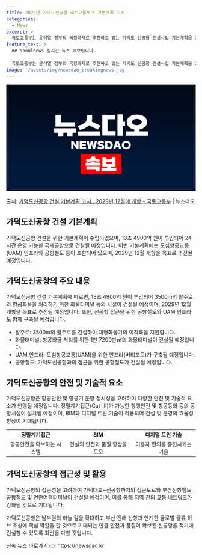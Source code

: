 ```yaml
---
title: 2029년 가덕도신공항 국토교통부가 기본계획 고시
categories:
  - News
excerpt: >
  국토교통부는 윤석열 정부의 국정과제로 추진하고 있는 가덕도 신공항 건설사업 기본계획을 29일에 수립고시했다.…
feature_text: >
  ## seoulnews 실시간 뉴스 속보입니다.

  국토교통부는 윤석열 정부의 국정과제로 추진하고 있는 가덕도 신공항 건설사업 기본계획을 29일에 수립고시했다.…
image: '/assets/img/newsdao_breakingnews.jpg'
---
```


![뉴스다오 속보](/assets/img/newsdao_breakingnews.jpg)

<p>출처: <a href="https://newsdao.kr/2896" rel="dofollow">가덕도신공항 건설 기본계획 고시…2029년 12월에 개항 - 국토교통부</a> | 뉴스다오</p>

<h2 data-ke-size="size26">가덕도신공항 건설 기본계획</h2>
<p data-ke-size="size16">가덕도신공항 건설을 위한 기본계획이 수립되었으며, 13조 4900억 원이 투입되어 24시간 운영 가능한 국제공항으로 건설될 예정입니다. 이번 기본계획에는 도심항공교통(UAM) 인프라와 공항철도 등이 포함되어 있으며, 2029년 12월 개항을 목표로 추진될 예정입니다.</p>

<h2 data-ke-size="size24">가덕도신공항의 주요 내용</h2>
<p data-ke-size="size16">가덕도신공항 건설 기본계획에 따르면, 13조 4900억 원이 투입되어 3500m의 활주로와 항공화물을 처리하기 위한 화물터미널 등의 시설이 건설될 예정이며, 2029년 12월 개항을 목표로 추진될 예정입니다. 또한, 신공항 접근을 위한 공항철도와 UAM 인프라도 함께 구축될 예정입니다.</p>
<ul>
    <li>활주로: 3500m의 활주로를 건설하여 대형화물기의 이착륙을 지원합니다.</li>
    <li>화물터미널: 항공화물 처리를 위한 1만 7200만㎡의 화물터미널이 건설될 예정입니다.</li>
    <li>UAM 인프라: 도심항공교통(UAM)을 위한 인프라(버티포트)가 구축될 예정입니다.</li>
    <li>공항철도: 가덕도신공항과의 접근을 위한 공항철도가 건설될 예정입니다.</li>
</ul>

<h2 data-ke-size="size24">가덕도신공항의 안전 및 기술적 요소</h2>
<p data-ke-size="size16">가덕도신공항은 항공안전 및 항공기 운항 정시성을 고려하여 다양한 안전 및 기술적 요소가 반영될 예정입니다. 정밀계기접근(Cat-Ⅲ)가 가능한 항행안전 및 항공등화 등의 공항시설이 설치될 예정이며, BIM과 디지털 트윈 기술이 적용되어 건설 및 운영의 효율성 향상이 기대됩니다.</p>
<table>
    <tr>
        <td style="text-align: center; height: 17px;"><b>정밀계기접근</b></td>
        <td style="text-align: center; height: 17px;"><b>BIM</b></td>
        <td style="text-align: center; height: 17px;"><b>디지털 트윈 기술</b></td>
    </tr>
    <tr>
        <td style="text-align: center; height: 17px;">항공안전을 확보하는 시스템</td>
        <td style="text-align: center; height: 17px;">건설의 안전과 품질 향상을 도모</td>
        <td style="text-align: center; height: 17px;">이용자 편의를 증진시키는 기술</td>
    </tr>
</table>

<h2 data-ke-size="size24">가덕도신공항의 접근성 및 활용</h2>
<p data-ke-size="size16">가덕도신공항의 접근성을 고려하여 가덕대교~신공항까지의 접근도로와 부산신항철도, 공항철도 및 연안여객터미널이 건설될 예정이며, 이를 통해 지역 간의 교통 네트워크가 강화될 것으로 기대됩니다.</p>

<p data-ke-size="size16">가덕도신공항은 남부권의 하늘 길을 확대하고 부산·진해 신항과 연계한 글로벌 물류 허브 조성에 핵심 역할을 할 것으로 기대되는 만큼 안전과 품질이 확보된 신공항을 적기에 건설할 수 있도록 최선을 다할 것입니다.</p>

<p data-ke-size="size16"></p> 

신속 뉴스 바로가기 👉 <a href="https://newsdao.kr" rel="dofollow">https://newsdao.kr</a>


